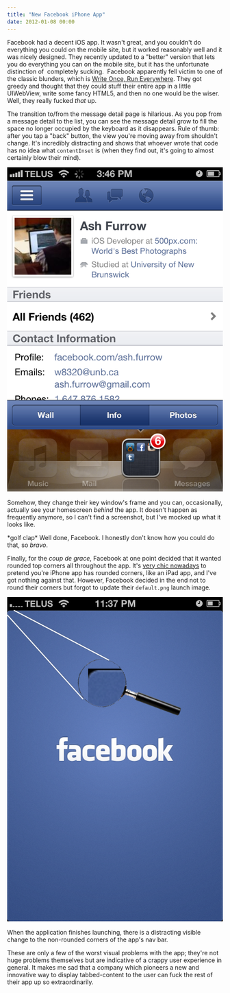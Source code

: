 ```yaml
---
title: "New Facebook iPhone App"
date: 2012-01-08 00:00
---
```


<p>Facebook had a decent iOS app. It wasn't great, and you couldn't do everything you could on the mobile site, but it worked reasonably well and it was nicely designed. They recently updated to a "better" version that lets you do everything you can on the mobile site, but it has the unfortunate distinction of  completely sucking. <!--more-->
Facebook apparently fell victim to one of the classic blunders, which is <a href="http://www.readwriteweb.com/mobile/2011/09/how-facebook-mobile-was-design.php" target="_blank">Write Once, Run Everywhere</a>. They got greedy and thought that they could stuff their entire app in a little UIWebView, write some fancy HTML5, and then no one would be the wiser. Well, they really fucked <em>that</em> up.</p>

<p>The transition to/from the message detail page is hilarious. As you pop from a message detail to the list, you can see the message detail grow to fill the space no longer occupied by the keyboard as it disappears. Rule of thumb: after you tap a "back" button, the view you're moving away from shouldn't change. It's incredibly distracting and shows that whoever wrote that code has no idea what <code>contentInset</code> is (when they find out, it's going to almost certainly blow their mind).</p>

<img src="/img/import/blog/2012/01/new-facebook-iphone-app/A5B8084091084EC29F08A81BF04DEC3E.png" class="img-responsive" />

<p>Somehow, they change their key window's frame and you can, occasionally, actually see your homescreen <em>behind</em> the app. It doesn't happen as frequently anymore, so I can't find a screenshot, but I've mocked up what it looks like.</p>

<p>*golf clap* Well done, Facebook. I honestly don't know how you could do that, so <em>bravo</em>.<br></p>

<p>Finally, for the <em>coup de grace</em>, Facebook at one point decided that it wanted rounded top corners all throughout the app. It's <a href="http://stackoverflow.com/questions/8735969/applying-rounded-corners-for-the-whole-application" target="_blank">very chic nowadays</a> to pretend you're iPhone app has rounded corners, like an iPad app, and I've got nothing against that. However, Facebook decided in the end not to round their corners but forgot to update their <code>default.png</code> launch image.</p>

<img src="/img/import/blog/2012/01/new-facebook-iphone-app/33B761481E564800B002935B5E4F3021.png" class="img-responsive" />

<p>When the application finishes launching, there is a distracting visible change to the non-rounded corners of the app's nav bar.</p>

<p>These are only a few of the worst visual problems with the app; they're not huge problems themselves but are indicative of a crappy user experience in general. It makes me sad that a company which pioneers a new and innovative way to display tabbed-content to the user can fuck the rest of their app up so extraordinarily.</p>

<!-- more -->

